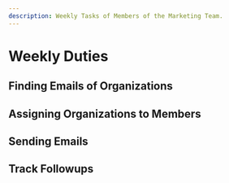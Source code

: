 ```yaml
---
description: Weekly Tasks of Members of the Marketing Team.
---
```


# Weekly Duties

## Finding Emails of Organizations

## Assigning Organizations to Members

## Sending Emails 

## Track Followups

